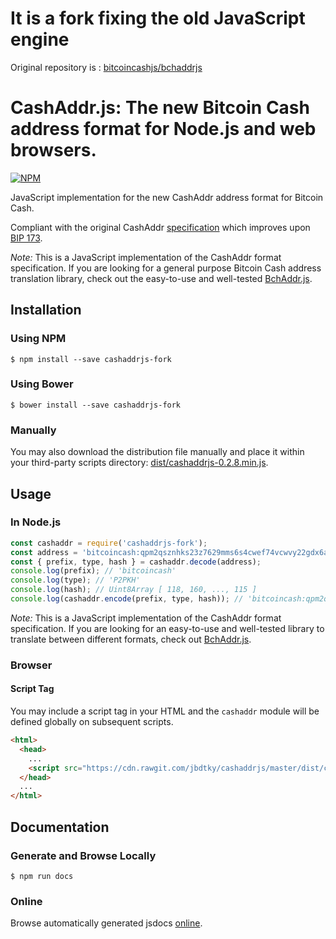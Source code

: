 # It is a fork fixing the old JavaScript engine
Original repository is : [bitcoincashjs/bchaddrjs](https://github.com/bitcoincashjs/bchaddrjs)

# CashAddr.js: The new Bitcoin Cash address format for Node.js and web browsers.

[![NPM](https://nodei.co/npm/cashaddrjs-fork.png?downloads=true)](https://nodei.co/npm/cashaddrjs-fork/)

JavaScript implementation for the new CashAddr address format for Bitcoin Cash.

Compliant with the original CashAddr [specification](https://github.com/Bitcoin-UAHF/spec/blob/master/cashaddr.md) which improves upon [BIP 173](https://github.com/bitcoin/bips/blob/master/bip-0173.mediawiki).

*Note:* This is a JavaScript implementation of the CashAddr format specification. If you are looking for a general purpose Bitcoin Cash address translation library, check out the easy-to-use and well-tested [BchAddr.js](https://github.com/jbdtky/bchaddrjs).

## Installation

### Using NPM

```bsh
$ npm install --save cashaddrjs-fork
```

### Using Bower

```bsh
$ bower install --save cashaddrjs-fork
```

### Manually

You may also download the distribution file manually and place it within your third-party scripts directory: [dist/cashaddrjs-0.2.8.min.js](https://cdn.rawgit.com/jbdtky/cashaddrjs/master/dist/cashaddrjs-0.2.8.min.js).

## Usage

### In Node.js

```javascript
const cashaddr = require('cashaddrjs-fork');
const address = 'bitcoincash:qpm2qsznhks23z7629mms6s4cwef74vcwvy22gdx6a';
const { prefix, type, hash } = cashaddr.decode(address);
console.log(prefix); // 'bitcoincash'
console.log(type); // 'P2PKH'
console.log(hash); // Uint8Array [ 118, 160, ..., 115 ]
console.log(cashaddr.encode(prefix, type, hash)); // 'bitcoincash:qpm2qsznhks23z7629mms6s4cwef74vcwvy22gdx6a'
```

*Note:* This is a JavaScript implementation of the CashAddr format specification. If you are looking for an easy-to-use and well-tested library to translate between different formats, check out [BchAddr.js](https://github.com/jbdtky/bchaddrjs).

### Browser

#### Script Tag

You may include a script tag in your HTML and the `cashaddr` module will be defined globally on subsequent scripts.

```html
<html>
  <head>
    ...
    <script src="https://cdn.rawgit.com/jbdtky/cashaddrjs/master/dist/cashaddrjs-0.2.8.min.js"></script>
  </head>
  ...
</html>
```

## Documentation

### Generate and Browse Locally

```bsh
$ npm run docs
```

### Online

Browse automatically generated jsdocs [online](https://cdn.rawgit.com/jbdtky/cashaddrjs/master/docs/index.html).
